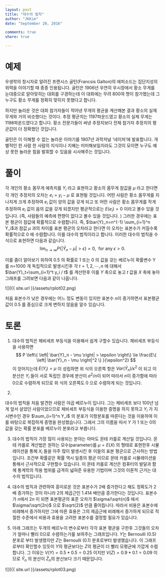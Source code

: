```yaml
---
layout: post 
title: "대수의 법칙"
author: "JKKim"
date: "September 20, 2016"

comments: true
share: true

---
```


# 예제 


우생학의 창시자로 알려진 프랜시스 골턴(Francsis Galton)의 에피소드는 집단지성의 위력을 이야기할 때 종종 인용됩니다. 골턴은 1906년 우연히 우시장에서 황소 무게를 눈대중으로 알아맞히는 대회를 구경하는데 이 대회에는 무려 800여 명이 참가했는데 그 누구도 황소 무게를 정확히 맞히지 못했다고 합니다.

하지만 놀라운 것은 대회 참가자들이 적어낸 무게의 평균을 계산해본 결과 황소의 실제무게와 거의 비슷했다는 것이다. 추정 평균치는 1197파운드였고 황소의 실제 무게는 1198파운드였다고 합니다. 황소 전문가들이 써낸 추정치보다 전체 참가자 추정치의 평균값이 더 정확했던 것입니다.

골턴은 이 이해할 수 없는 놀라운 이야기를 1907년 과학저널 ‘네이처’에 발표합니다. 개별적인 한 사람 한 사람의 지식이나 지혜는 미미해보일지라도 그것이 모이면 누구도 예상 못한 놀라운 힘을 발휘할 수 있음을 시사해주는 것입니다.


# 풀이  

각 개인의 황소 몸무게 예측치를 $Y_i$ 라고 표현하고 황소의 몸무게 참값을 $\mu$ 라고 한다면 각 개인 추정치의 오차는 $e_i = y_i - \mu$ 로 표현될 것입니다. 어떤 사람은 황소 몸무게를 지나치게 크게 추정하여 $e_i$ 값이 양의 값을 갖게 되고 또 어떤 사람은 황소 몸무게를 작게 추정하여 $e_i$ 값이 음의 값을 갖게 되겠지만 평균적으로는 $E(e_i)=0$ 이라고 볼수 있을 것입니다. (즉, 사람들의 예측에 편향이 없다고 볼수 있을 것입니다. ) 그러한 경우에는 표본 평균이 참값에 확률적으로 수렴합니다. 
즉, $\bar{Y}_n=n^{-1} \sum_{i=1}^n Y_i$과 참값 $\mu$ 과의 차이를 표본 평균의 오차라고 한다면 이 오차는 표본수가 커질수록 확률적으로 0 에 수렴합니다. 이를 대수의 법칙이라고 합니다. 이러한 대수의 법칙을 수식으로 표현하면 다음과 같습니다. 
$$ \lim_{n \rightarrow \infty} P \left\{ \left| \bar{Y}_n - \mu \right| > \epsilon  \right\} = 0 ,  \  \  \mbox{for any }\epsilon >0. $$



이를 좀더 알아보기 위하여 0.5 의 확률로 1 또는 0 의 값을 갖는 베르누이 확률변수 Y 를 n=1000 개 독립적으로  발생시킨후 각 $t=1,2, \cdots, n$ 에 대해서 $\bar{Y}_t=\sum_{i=1}^t y_i / t$ 를 계산한후 이를 $Y$ 축으로 놓고 $t$ 값을 $X$ 축에 놓아 그래프를 그려보면 다음과 같이 나옵니다. 


![]({{ site.url }}/assets/rplot02.png)

처음 표본수가 낮은 경우에는 어느 정도 변동이 있지만 표본수 $n$이 증가하면서 표본평균 값이 0.5 를 중심으로 크게 변하지 않음을 알수 있습니다. 



# 토론

1. 대수의 법칙은 체비세프 부등식을 이용해서 쉽게 구할수 있습니다. 체비세프 부등식을 사용하면 
$$ P \left\{ \left| \bar{Y}_n - \mu \right| > \epsilon  \right\} \le \frac{E\{ \left| \bar{Y}_n - \mu \right|^2 \}  }{\epsilon^2}
$$
이 얻어지는데 $E(Y_i)=\mu$ 이 성립하면 위 식의 오른쪽 항은 $Var ( \bar{Y}_n)/ \epsilon^2$ 이 되고  이 분산은 $Y_i$ 들이 서로 독립인 경우에 분산이 $\sigma^2/n$이 되어 따라서 $n$이 증가함에 따라 0으로 수렴하게 되므로 위 식의 오른쪽도 0 으로 수렴하게 되는 것입니다. 

2. 
대수의 법칙을 처음 발견한 사람은 야곱 베르누이 입니다. 그는 체비세프 보다 100년 넘게 앞서 살았던 사람이었으므로 체비세프 부등식을 이용한 증명을 하지 못하고 $Y_i$ 가 지시변수인 경우 $\sum_{i=1}^n Y_i$ 의 분포가 이항분포를 따른다는 것을 이용하여  이를 바탕으로 복잡하게 증명을 완성했습니다. 그래서 그의 이름을 따서 $Y$ 가 1 또는 0의 값을 갖는 확률 분포를 베르누이 분포라고 부릅니다. 




3. 대수의 법칙이 가장 많이 사용되는 분야는 아마도 몬테 카를로 계산일 것입니다. 몬테 카를로 계산법은  원하는 모수(parameter)를 $\mu = E(X)$ 의 형태로 표현한후 시뮬레이션을 통해 $X_i$ 들을 아주 많이 발생시킨 후 이들의 표본 평균으로 근사하는 방법입니다. 조건부 확률같은 확률 역시 일종의 평균 이므로 몬테 카를로 시뮬레이션을 통해서 근사적으로 구현할수 있습니다. 이 몬테 카를로 계산은 컴퓨터의 발달과 함께 통계학의 적용 범위를 급격히 넓혀준 유용한 기법이며 그것의 이론적 근거는 대수의 법칙입니다. 




4. 대수의 법칙과 관련하여 흥미로운 것은 표본수가 2배 증가한다고 해도 정확도가 2배 증가하는 것이 아니라 2의 제곱근인 1.414 배만큼 증가한다는 것입니다. 표본수가 $n$에서 $2n$ 이 되면 표본평균의 표준  오차가 $\sigma/\sqrt{n}$ 에서 $\sigma/\sqrt{2n}$ 으로 $\sqrt{2}$ 만큼 줄어듭니다. 따라서 비용은 표본수에 비례해서 증가하지만 그에 따른 효용은 그의 제곱근에 비례해서 증가하게 되므로 적절한 수준에서 비용과 효용을 고려한 표본수를 결정할 필요가 있습니다. 

5. 아래 그래프는 두개의 베르누이 변수로부터 각각 표본 평균을 구한후 그것들의 오차가 얼마나 빨리 0으로 수렴하는가를 보여주는 그래프입니다. $Y$는 Bernoulli (0.5) 분포로 부터 발생했지만 $Z$는 Bernoulli (0.1) 분포로부터 발생했습니다. 이 그래프로부터 확인할수 있듯이 $Y$의 평균보다는 $Z$의 평균이 더 빨리 모평균에 가깝게 수렴합니다. 그 이유는 $V(Y)=0.5 *0.5=0.25$ 이지만 $V(Z)=0.9*0.1=0.09$ 이므로 $\bar{Y}_n$ 의 분산이 $\bar{Z}_n$의 분산보다 크기 때문입니다. 




![]({{ site.url }}/assets/rplot03.png)











